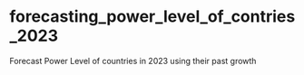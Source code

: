 # forecasting_power_level_of_contries_2023
Forecast Power Level of countries in 2023 using their past growth
